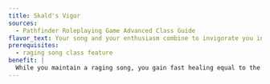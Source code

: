 ```yaml
---
title: Skald's Vigor
sources:
  - Pathfinder Roleplaying Game Advanced Class Guide
flavor_text: Your song and your enthusiasm combine to invigorate you in battle.
prerequisites:
  - raging song class feature
benefit: |
  While you maintain a raging song, you gain fast healing equal to the Strength bonus your song provides, starting in the round after you begin the song. If you stop maintaining your song, the fast healing ends, even if the effects of your song persist.
---
```


